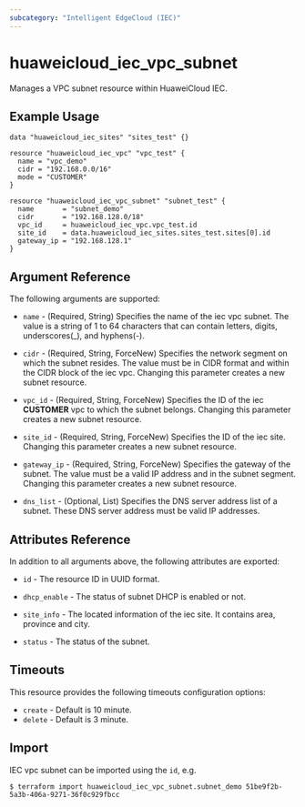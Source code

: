 ```yaml
---
subcategory: "Intelligent EdgeCloud (IEC)"
---
```


# huaweicloud_iec_vpc_subnet

Manages a VPC subnet resource within HuaweiCloud IEC.

## Example Usage

```hcl
data "huaweicloud_iec_sites" "sites_test" {}

resource "huaweicloud_iec_vpc" "vpc_test" {
  name = "vpc_demo"
  cidr = "192.168.0.0/16"
  mode = "CUSTOMER"
}

resource "huaweicloud_iec_vpc_subnet" "subnet_test" {
  name       = "subnet_demo"
  cidr       = "192.168.128.0/18"
  vpc_id     = huaweicloud_iec_vpc.vpc_test.id
  site_id    = data.huaweicloud_iec_sites.sites_test.sites[0].id
  gateway_ip = "192.168.128.1"
}
```

## Argument Reference

The following arguments are supported:

* `name` - (Required, String) Specifies the name of the iec vpc subnet.
    The value is a string of 1 to 64 characters that can contain letters, digits,
    underscores(_), and hyphens(-).

* `cidr` - (Required, String, ForceNew) Specifies the network segment on which the
    subnet resides. The value must be in CIDR format and within the CIDR block of
    the iec vpc. Changing this parameter creates a new subnet resource.

* `vpc_id` - (Required, String, ForceNew) Specifies the ID of the iec __CUSTOMER__
    vpc to which the subnet belongs.
    Changing this parameter creates a new subnet resource.

* `site_id` - (Required, String, ForceNew) Specifies the ID of the iec site.
    Changing this parameter creates a new subnet resource.

* `gateway_ip` - (Required, String, ForceNew)  Specifies the gateway of the subnet.
    The value must be a valid IP address and in the subnet segment.
    Changing this parameter creates a new subnet resource.

* `dns_list` - (Optional, List) Specifies the DNS server address list of a subnet.
    These DNS server address must be valid IP addresses.

## Attributes Reference

In addition to all arguments above, the following attributes are exported:

* `id` - The resource ID in UUID format.

* `dhcp_enable` - The status of subnet DHCP is enabled or not.

* `site_info` - The located information of the iec site. It contains
    area, province and city.

* `status` - The status of the subnet.

## Timeouts

This resource provides the following timeouts configuration options:
* `create` - Default is 10 minute.
* `delete` - Default is 3 minute.

## Import

IEC vpc subnet can be imported using the `id`, e.g.

```
$ terraform import huaweicloud_iec_vpc_subnet.subnet_demo 51be9f2b-5a3b-406a-9271-36f0c929fbcc
```
